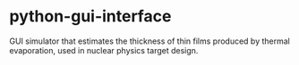 # python-gui-interface
GUI simulator that estimates the thickness of thin films produced by thermal evaporation, used in nuclear physics target design.
